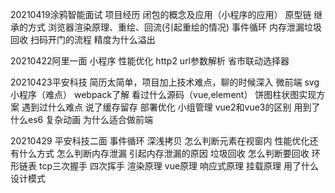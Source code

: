 20210419涂鸦智能面试
项目经历
闭包的概念及应用（小程序的应用）
原型链
继承的方式
浏览器渲染原理、重绘、回流(引起重绘的情况)
事件循环
内存泄漏垃圾回收
扫码开门的流程
精度为什么溢出

20210422阿里一面
小程序
性能优化
http2
url参数解析
省市联动选择器

20210423平安科技
简历太简单，项目加上技术难点，聊的时候深入
微前端
svg
小程序（难点）
webpack了解
看过什么源码（vue,element）
饼图柱状图实现方案
遇到过什么难点 说了缓存留存 部署优化
小组管理
vue2和vue3的区别
用到了什么es6
复杂动画
为什么适合做前端

20210429 平安科技二面
事件循环
深浅拷贝
怎么判断元素在视窗内
性能优化还有什么方式
怎么判断内存泄漏 引起内存泄漏的原因
垃圾回收 怎么判断要回收
环形链表
tcp三次握手 四次挥手
渲染原理
vue原理 响应式原理 挂载原理 用了什么设计模式
